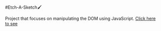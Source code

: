 #Etch-A-Sketch🖌

Project that focuses on manipulating the DOM using JavaScript. [Click here to see](https://hazelnut6.github.io/Etch-a-Sketch/)
